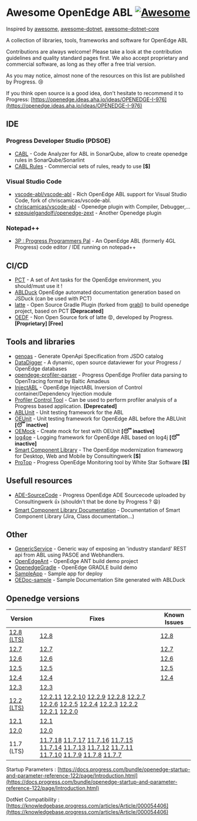 # Awesome OpenEdge ABL [![Awesome](https://cdn.rawgit.com/sindresorhus/awesome/d7305f38d29fed78fa85652e3a63e154dd8e8829/media/badge.svg)](https://github.com/sindresorhus/awesome)

Inspired by [awesome](https://github.com/sindresorhus/awesome), [awesome-dotnet](https://github.com/quozd/awesome-dotnet), [awesome-dotnet-core](https://github.com/thangchung/awesome-dotnet-core)

A collection of libraries, tools, frameworks and software for OpenEdge ABL

Contributions are always welcome! Please take a look at the contribution guidelines and quality standard pages first.
We also accept proprietary and commercial software, as long as they offer a free trial version.

As you may notice, almost none of the resources on this list are published by Progress. 😢

If you think open source is a good idea, don't hesitate to recommend it to Progress: [https://openedge.ideas.aha.io/ideas/OPENEDGE-I-976](https://openedge.ideas.aha.io/ideas/OPENEDGE-I-976)

## IDE

### Progress Developer Studio (PDSOE)

- [CABL](https://github.com/Riverside-Software/sonar-openedge) - Code Analyzer for ABL in SonarQube, allow to create openedge rules in SonarQube/Sonarlint
- [CABL Rules](https://riverside-software.fr/) - Commercial sets of rules, ready to use **[$]**

### Visual Studio Code

- [vscode-abl/vscode-abl](https://github.com/vscode-abl/vscode-abl) - Rich OpenEdge ABL support for Visual Studio Code, fork of chriscamicas/vscode-abl.
- [chriscamicas/vscode-abl](https://github.com/chriscamicas/vscode-abl) - Openedge plugin with Compiler, Debugger,...
- [ezequielgandolfi/openedge-zext](https://github.com/ezequielgandolfi/openedge-zext) - Another Openedge plugin

### Notepad++

- [3P : Progress Programmers Pal](http://jcaillon.github.io/3P/) - An OpenEdge ABL (formerly 4GL Progress) code editor / IDE running on notepad++

## CI/CD

- [PCT](https://github.com/Riverside-Software/pct) - A set of Ant tasks for the OpenEdge environment, you should/must use it !
- [ABLDuck](https://github.com/spazzymoto/ablduck) OpenEdge automated documentation generation based on JSDuck (can be used with PCT)
- [latte](https://github.com/progress/latte) - Open Source Gradle Plugin (forked from [grabl](https://gitlab.com/grabl/grabl)) to build openedge project, based on PCT **[Depracated]**
- [OEDF](https://community.progress.com/s/question/0D54Q00008JWqzR/introducing-openedge-devops-framework-10) - Non Open Source fork of latte 😡, developed by Progress. **[Proprietary] [Free]**

## Tools and libraries

- [genoas](https://community.progress.com/s/question/0D54Q00007qckt1SAA/sample-program-to-generate-an-openapi-spec-file-from-a-catalog-file) - Generate OpenApi Specification from JSDO catalog
- [DataDigger](https://github.com/patrickTingen/DataDigger) - A dynamic, open source dataviewer for your Progress / OpenEdge databases
- [opendege-profiler-parser](https://github.com/BalticAmadeus/opendege-profiler-parser) - Progress OpenEdge Profiler data parsing to OpenTracing format by Baltic Amadeus
- [InjectABL](https://github.com/PeterJudgeZA/InjectABL) - OpenEdge InjectABL Inversion of Control container/Dependency Injection module
- [Profiler Control Tool](https://community.progress.com/s/question/0D54Q00007qbvABSAY/profiler-control-tool) - Can be used to perform profiler analysis of a Progress based application. **[Deprecated]**
- [ABLUnit](https://docs.progress.com/bundle/openedge-developer-studio-olh-117/page/Overview-of-ABLUnit-testing-framework.html) - Unit testing framework for the ABL
- [OEUnit](https://github.com/CameronWills/OEUnit) - Unit testing framework for OpenEdge ABL before the ABLUnit **[😴 inactive]**
- [OEMock](https://github.com/msabbott/OEMock) - Create mock for test with OEUnit **[😴 inactive]**
- [log4oe](https://github.com/msabbott/log4oe) - Logging framework for OpenEdge ABL based on log4j **[😴 inactive]**
- [Smart Component Library](https://www.consultingwerk.com/products/smartcomponent-library) - The OpenEdge modernization frameworg for Desktop, Web and Mobile by Consultingwerk **[$]**
- [ProTop](https://wss.com/progress-openedge-monitoring-with-protop/) - Progress OpenEdge Monitoring tool by White Star Software **[$]**

## Usefull resources

- [ADE-SourceCode](https://github.com/consultingwerk/ADE-Sourcecode) - Progress OpenEdge ADE Sourcecode uploaded by Consultingwerk 👍 (shouldn't that be done by Progress ? 😩)
- [Smart Component Library Documentation](https://www.consultingwerk.com/support/documentation) - Documentation of Smart Component Library (Jira, Class documentation...)

## Other

- [GenericService](https://gitlab.com/rdroge/genericservice) - Generic way of exposing an 'industry standard' REST api from ABL using PASOE and Webhandlers.
- [OpenEdgeAnt](https://github.com/KiltedKanuck/OpenEdgeAnt) - OpenEdge ANT build demo project
- [OpenedgeGradle](https://github.com/KiltedKanuck/OpenEdgeGradle) - OpenEdge GRADLE build demo
- [SampleApp](https://github.com/KiltedKanuck/SampleApp) - Sample app for deploy
- [OEDoc-sample](https://github.com/clement-brodu/OEdoc-sample) - Sample Documentation Site generated with ABLDuck

## Openedge versions

| Version | Fixes | Known Issues |
|---------|------| ----- |
| [12.8 (LTS)](https://docs.progress.com/bundle/openedge-whats-new/page/Whats-New-in-OpenEdge-12.8.html)  | [12.8](https://docs.progress.com/bundle/openedge-product-notes/page/Issues-fixed-in-OpenEdge-12.8.html) | [12.8](https://docs.progress.com/en-US/bundle/openedge-product-notes/page/Known-issues-in-OpenEdge-12.8.html) |
| [12.7](https://docs.progress.com/bundle/openedge-whats-new/page/Whats-New-in-OpenEdge-12.7.html)  | [12.7](https://docs.progress.com/bundle/openedge-product-notes/page/Issues-fixed-in-OpenEdge-12.7.html) | [12.7](https://docs.progress.com/en-US/bundle/openedge-product-notes/page/Known-issues-in-OpenEdge-12.7.html) |
| [12.6](https://docs.progress.com/bundle/openedge-whats-new/page/Whats-New-in-OpenEdge-12.6.html)  | [12.6](https://docs.progress.com/bundle/openedge-product-notes/page/Issues-fixed-in-OpenEdge-12.6.html) | [12.6](https://docs.progress.com/en-US/bundle/openedge-product-notes/page/Known-issues-in-OpenEdge-12.6.html) |
| [12.5](https://docs.progress.com/bundle/openedge-whats-new/page/Whats-New-in-OpenEdge-12.5.html)  | [12.5](https://docs.progress.com/bundle/openedge-product-notes/page/Issues-fixed-in-OpenEdge-12.5.html) | [12.5](https://docs.progress.com/en-US/bundle/openedge-product-notes/page/Known-issues-in-OpenEdge-12.5.html) |
| [12.4](https://docs.progress.com/bundle/openedge-whats-new/page/Whats-New-in-OpenEdge-12.4.html)  | [12.4](https://docs.progress.com/bundle/openedge-product-notes/page/Issues-fixed-in-OpenEdge-12.4.html) | [12.4](https://docs.progress.com/en-US/bundle/openedge-product-notes/page/Known-issues-in-OpenEdge-12.4.html) |
| [12.3](https://docs.progress.com/bundle/openedge-whats-new/page/Whats-New-in-OpenEdge-12.3.html)  | [12.3](https://docs.progress.com/bundle/openedge-product-notes/page/Issues-fixed-in-OpenEdge-12.4.html) | |
| [12.2 (LTS)](https://docs.progress.com/bundle/openedge-whats-new/page/Whats-New-in-OpenEdge-12.2.html) | [12.2.11](https://docs.progress.com/bundle/openedge-product-notes/page/Issues-fixed-in-OpenEdge-12.2.11.html) [12.2.10](https://docs.progress.com/bundle/openedge-product-notes/page/Issues-fixed-in-OpenEdge-12.2.10.html) [12.2.9](https://docs.progress.com/bundle/openedge-product-notes/page/Issues-fixed-in-OpenEdge-12.2.9.html) [12.2.8](https://docs.progress.com/bundle/openedge-product-notes/page/Issues-fixed-in-OpenEdge-12.2.8.html) [12.2.7](https://docs.progress.com/bundle/openedge-product-notes/page/Issues-fixed-in-OpenEdge-12.2.7.html) [12.2.6](https://docs.progress.com/bundle/openedge-product-notes/page/Issues-fixed-in-OpenEdge-12.2.6.html) [12.2.5](https://docs.progress.com/bundle/openedge-product-notes/page/Issues-fixed-in-OpenEdge-12.2.5.html) [12.2.4](https://docs.progress.com/bundle/openedge-product-notes/page/Issues-fixed-in-OpenEdge-12.2.4.html) [12.2.3](https://docs.progress.com/bundle/openedge-product-notes/page/Issues-fixed-in-OpenEdge-12.2.3.html) [12.2.2](https://docs.progress.com/bundle/openedge-product-notes/page/Issues-fixed-in-OpenEdge-12.2.02.html) [12.2.1](https://docs.progress.com/bundle/openedge-product-notes/page/Issues-fixed-in-OpenEdge-12.2.1.html) [12.2.0](https://docs.progress.com/bundle/openedge-product-notes/page/Issues-fixed-in-OpenEdge-12.2.html) |  |
| [12.1](https://docs.progress.com/bundle/openedge-whats-new/page/Whats-New-in-OpenEdge-12.1.html) | [12.1](https://docs.progress.com/bundle/openedge-product-notes/page/Issues-fixed-in-OpenEdge-12.1.html) |  |
| [12.0](https://docs.progress.com/bundle/openedge-whats-new/page/Whats-New-in-OpenEdge-12.0.html) | [12.0](https://docs.progress.com/bundle/openedge-product-notes/page/Issues-fixed-in-OpenEdge-12.0.html) |  |
| 11.7 (LTS)  | [11.7.18](https://docs.progress.com/bundle/openedge-product-notes/page/Issues-fixed-in-OpenEdge-11.7.18.html) [11.7.17](https://docs.progress.com/bundle/openedge-product-notes/page/Issues-fixed-in-OpenEdge-11.7.17.html) [11.7.16](https://docs.progress.com/bundle/openedge-product-notes/page/Issues-fixed-in-OpenEdge-11.7.16.html) [11.7.15](https://docs.progress.com/bundle/openedge-product-notes/page/Issues-fixed-in-OpenEdge-11.7.15.html) [11.7.14](https://docs.progress.com/bundle/openedge-product-notes/page/Issues-fixed-in-OpenEdge-11.7.14.html) [11.7.13](https://docs.progress.com/bundle/openedge-product-notes/page/Issues-fixed-in-OpenEdge-11.7.12.html) [11.7.12](https://docs.progress.com/bundle/openedge-product-notes/page/Issues-fixed-in-OpenEdge-11.7.13.html) [11.7.11](https://docs.progress.com/bundle/openedge-product-notes/page/Issues-fixed-in-OpenEdge-11.7.11.html) [11.7.10](https://docs.progress.com/bundle/openedge-product-notes/page/Issues-fixed-in-OpenEdge-11.7.10.html) [11.7.9](https://docs.progress.com/bundle/openedge-product-notes/page/Issues-fixed-in-OpenEdge-11.7.9.html) [11.7.8](https://docs.progress.com/bundle/openedge-product-notes/page/Issues-fixed-in-OpenEdge-11.7.8.html) [11.7.7](https://docs.progress.com/bundle/openedge-product-notes/page/Issues-fixed-in-OpenEdge-11.7.7.html) |  |


Startup Parameters : [https://docs.progress.com/bundle/openedge-startup-and-parameter-reference-122/page/Introduction.html](https://docs.progress.com/bundle/openedge-startup-and-parameter-reference-122/page/Introduction.html)

DotNet Compatibility : [https://knowledgebase.progress.com/articles/Article/000054406](https://knowledgebase.progress.com/articles/Article/000054406)
